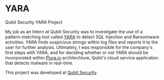 # YARA
Qubit Security YARA Project

My job as an Intern at Qubit Security was to investigate the use of a pattern-matching tool called <a href="http://virustotal.github.io/yara/">YARA</a> to detect SQL Injection and Ransomware activities. YARA finds suspicious strings within log files and reports it to the user for further analysis. 
Ultimately, I was responsible for the company's first steps with YARA, and for deciding whether or not YARA should be incorporated within <a href="https://www.plura.io/">Plura.io</a> architechture, Qubit's cloud service application that detects malware in real-time.

This project was developed at <a href="http://en.qubitsec.com/"> Qubit Security</a>.
